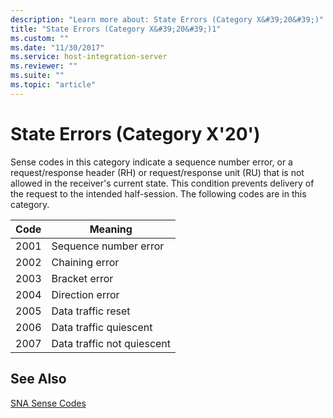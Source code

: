 ```yaml
---
description: "Learn more about: State Errors (Category X&#39;20&#39;)"
title: "State Errors (Category X&#39;20&#39;)1"
ms.custom: ""
ms.date: "11/30/2017"
ms.service: host-integration-server
ms.reviewer: ""
ms.suite: ""
ms.topic: "article"
---
```

# State Errors (Category X&#39;20&#39;)
Sense codes in this category indicate a sequence number error, or a request/response header (RH) or request/response unit (RU) that is not allowed in the receiver's current state. This condition prevents delivery of the request to the intended half-session. The following codes are in this category.  
  
|Code|Meaning|  
|----------|-------------|  
|2001|Sequence number error|  
|2002|Chaining error|  
|2003|Bracket error|  
|2004|Direction error|  
|2005|Data traffic reset|  
|2006|Data traffic quiescent|  
|2007|Data traffic not quiescent|  
  
## See Also  
 [SNA Sense Codes](../core/sna-sense-codes1.md)

